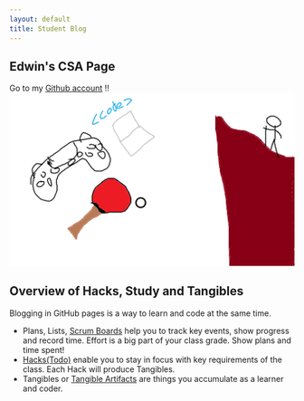 ```yaml
---
layout: default
title: Student Blog
---
```


## Edwin's CSA Page

Go to my [Github account](https://github.com/EdwinKuttappi) !!
![About](/images/AboutEdwin.png)

## Overview of Hacks, Study and Tangibles
Blogging in GitHub pages is a way to learn and code at the same time. 

- Plans, Lists, [Scrum Boards](https://clickup.com/blog/scrum-board/) help you to track key events, show progress and record time.  Effort is a big part of your class grade.  Show plans and time spent!
- [Hacks(Todo)](https://edwinkuttappi.github.io/CSABlog/csa) enable you to stay in focus with key requirements of the class.  Each Hack will produce Tangibles.
- Tangibles or [Tangible Artifacts](https://edwinkuttappi.github.io/CSABlog/csa) are things you accumulate as a learner and coder. 

